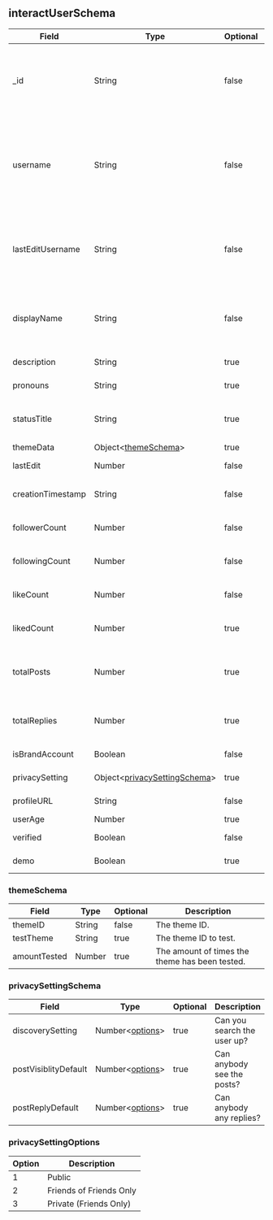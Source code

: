 ## interactUserSchema
| Field | Type | Optional | Description |
| -- | -- | -- | -- |
| _id | String | false |  userID: this is used for everything within the site, it's used for posts, live chat, etc. |
| username | String | false | Used as a unqiue identifier, someone can search up a username and get the exact result when needed.
| lastEditUsername | String | false | This is used to know the last time they updated their displayname. (also used for rate limiting) |
| displayName | String | false | Used for general name incase username is not as you wanted. |
| description | String | true | The user's bio/description. |
| pronouns | String | true | The user's pronouns. |
| statusTitle | String | true | Users can set a status that shows up on the profile.
| themeData | Object<[themeSchema](#themeschema)> | true | Theme data |
| lastEdit | Number | false | Time since last edit of user. |
| creationTimestamp | String | false | When the user first joined the site. |
| followerCount | Number | false | Amount of followers the user has. |
| followingCount | Number | false | Amount of people the user is following. |
| likeCount | Number | false | Amount of likes the user has on all their posts. |
| likedCount | Number | true | Amount of posts the user has liked. |
| totalPosts | Number | true | The total amount of indepentant posts the user has made. |
| totalReplies | Number | true | The total amount of replies the user has made. |
| isBrandAccount | Boolean | false | Is the user a brand account? |
| privacySetting | Object<[privacySettingSchema](#privacysettingschema)> | true | User privacy settings. |
| profileURL | String | false | The profile image link. |
| userAge | Number | true | The user's age. |
| verified | Boolean | false | Is the user verified? |
| demo | Boolean | true | Is the user a demo account? |

### themeSchema
| Field | Type | Optional | Description |
| -- | -- | -- | -- |
| themeID | String | false | The theme ID. |
| testTheme | String | true | The theme ID to test. |
| amountTested | Number | true | The amount of times the theme has been tested. |

### privacySettingSchema
| Field | Type | Optional | Description | 
| -- | -- | -- | -- |
| discoverySetting | Number<[options](#privacysettingoptions)>| true | Can you search the user up? | 
| postVisiblityDefault | Number<[options](#privacysettingoptions)> | true | Can anybody see the posts? |
| postReplyDefault | Number<[options](#privacysettingoptions)> | true | Can anybody any replies? |

### privacySettingOptions
| Option | Description |
| -- | -- | 
| 1 | Public | Everybody will be able to view data.
| 2 | Friends of Friends Only | Only friends of friends will be able to view data.
| 3 | Private (Friends Only) | Only your friends will be able to view data.
